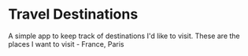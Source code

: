 # Travel Destinations

A simple app to keep track of destinations I'd like to visit.
These are the places I want to visit -
France, Paris
